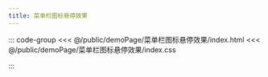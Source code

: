 ```yaml
---
title: 菜单栏图标悬停效果
---
```


::: code-group
<<< @/public/demoPage/菜单栏图标悬停效果/index.html
<<< @/public/demoPage/菜单栏图标悬停效果/index.css

:::